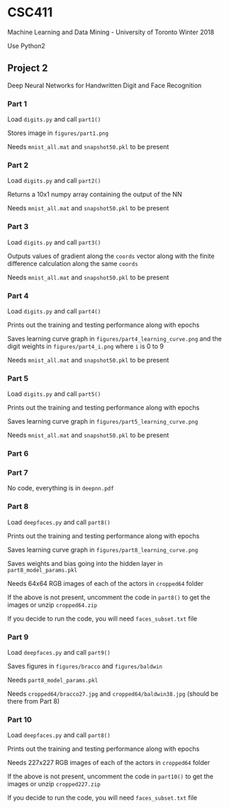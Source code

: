 # CSC411
Machine Learning and Data Mining - University of Toronto Winter 2018

Use Python2

## Project 2
Deep Neural Networks for Handwritten Digit and Face Recognition

### Part 1
Load ```digits.py``` and call ```part1()```

Stores image in ```figures/part1.png```

Needs ```mnist_all.mat``` and ```snapshot50.pkl``` to be present

### Part 2
Load ```digits.py``` and call ```part2()```

Returns a 10x1 numpy array containing the output of the NN

Needs ```mnist_all.mat``` and ```snapshot50.pkl``` to be present

### Part 3
Load ```digits.py``` and call ```part3()```

Outputs values of gradient along the ```coords``` vector along with the finite difference calculation along the same ```coords```

Needs ```mnist_all.mat``` and ```snapshot50.pkl``` to be present

### Part 4
Load ```digits.py``` and call ```part4()```

Prints out the training and testing performance along with epochs 

Saves learning curve graph in ```figures/part4_learning_curve.png``` and the digit weights in ```figures/part4_i.png``` where ```i``` is 0 to 9

Needs ```mnist_all.mat``` and ```snapshot50.pkl``` to be present

### Part 5
Load ```digits.py``` and call ```part5()```

Prints out the training and testing performance along with epochs 

Saves learning curve graph in ```figures/part5_learning_curve.png```

Needs ```mnist_all.mat``` and ```snapshot50.pkl``` to be present

### Part 6


### Part 7
No code, everything is in ```deepnn.pdf```

### Part 8
Load ```deepfaces.py``` and call ```part8()```

Prints out the training and testing performance along with epochs 

Saves learning curve graph in ```figures/part8_learning_curve.png```

Saves weights and bias going into the hidden layer in ```part8_model_params.pkl```

Needs 64x64 RGB images of each of the actors in ```cropped64``` folder

If the above is not present, uncomment the code in ```part8()``` to get the images or unzip ```cropped64.zip```

If you decide to run the code, you will need ```faces_subset.txt``` file

### Part 9
Load ```deepfaces.py``` and call ```part9()```

Saves figures in ```figures/bracco``` and ```figures/baldwin```

Needs ```part8_model_params.pkl```

Needs ```cropped64/bracco27.jpg``` and ```cropped64/baldwin38.jpg``` (should be there from Part 8)

### Part 10
Load ```deepfaces.py``` and call ```part8()```

Prints out the training and testing performance along with epochs 

Needs 227x227 RGB images of each of the actors in ```cropped64``` folder

If the above is not present, uncomment the code in ```part10()``` to get the images or unzip ```cropped227.zip```

If you decide to run the code, you will need ```faces_subset.txt``` file
